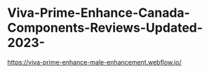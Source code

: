 # Viva-Prime-Enhance-Canada-Components-Reviews-Updated-2023-
https://viva-prime-enhance-male-enhancement.webflow.io/
